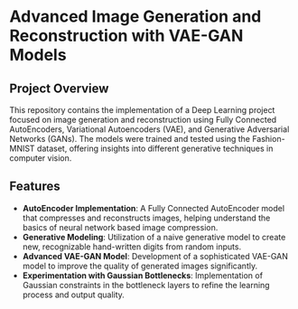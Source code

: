 # Advanced Image Generation and Reconstruction with VAE-GAN Models

## Project Overview
This repository contains the implementation of a Deep Learning project focused on image generation and reconstruction using Fully Connected AutoEncoders, Variational Autoencoders (VAE), and Generative Adversarial Networks (GANs). The models were trained and tested using the Fashion-MNIST dataset, offering insights into different generative techniques in computer vision.

## Features
- **AutoEncoder Implementation**: A Fully Connected AutoEncoder model that compresses and reconstructs images, helping understand the basics of neural network based image compression.
- **Generative Modeling**: Utilization of a naive generative model to create new, recognizable hand-written digits from random inputs.
- **Advanced VAE-GAN Model**: Development of a sophisticated VAE-GAN model to improve the quality of generated images significantly.
- **Experimentation with Gaussian Bottlenecks**: Implementation of Gaussian constraints in the bottleneck layers to refine the learning process and output quality.


